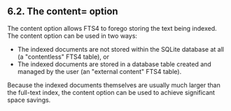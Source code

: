 ## 6\.2\. The content\= option



 The content option allows FTS4 to forego storing the text being indexed.
 The content option can be used in two ways:



* The indexed documents are not stored within the SQLite database
 at all (a "contentless" FTS4 table), or
* The indexed documents are stored in a database table created and
 managed by the user (an "external content" FTS4 table).



 Because the indexed documents themselves are usually much larger than
 the full\-text index, the content option can be used to achieve
 significant space savings.




